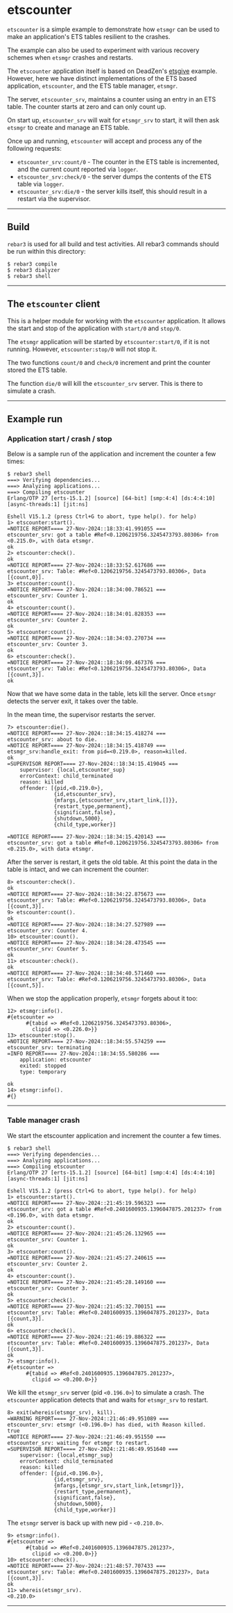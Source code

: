 # etscounter

`etscounter` is a simple example to demonstrate how `etsmgr` can be
used to make an application's ETS tables resilient to the crashes.

The example can also be used to experiment with various recovery
schemes when `etsmgr` crashes and restarts.

The `etscounter` application itself is based on DeadZen's
[etsgive](https://github.com/DeadZen/etsgive) example. However, here
we have distinct implementations of the ETS based application,
`etscounter`, and the ETS table manager, `etsmgr`.

The server, `etscounter_srv`, maintains a counter using an entry in an
ETS table. The counter starts at zero and can only count up.

On start up, `etscounter_srv` will wait for `etsmgr_srv` to start, it
will then ask `etsmgr` to create and manage an ETS table.

Once up and running, `etscounter` will accept and process any of the
following requests:

* `etscounter_srv:count/0` - The counter in the ETS table is
  incremented, and the current count reported via `logger`.
* `etscounter_srv:check/0` - the server dumps the contents of the ETS
  table via `logger`.
* `etscounter_srv:die/0` - the server kills itself, this should result
  in a restart via the supervisor.

---

## Build

`rebar3` is used for all build and test activities. All rebar3
commands should be run within this directory:

    $ rebar3 compile
	$ rebar3 dialyzer
	$ rebar3 shell

---

## The `etscounter` client

This is a helper module for working with the `etscounter`
application. It allows the start and stop of the application with
`start/0` and `stop/0`.

The `etsmgr` application will be started by `etscounter:start/0`, if
it is not running. However, `etscounter:stop/0` will not stop it.

The two functions `count/0` and `check/0` increment and print the
counter stored the ETS table.

The function `die/0` will kill the `etscounter_srv` server. This is
there to simulate a crash.

---

## Example run

### Application start / crash / stop

Below is a sample run of the application and increment the counter a few times:

```console
$ rebar3 shell
===> Verifying dependencies...
===> Analyzing applications...
===> Compiling etscounter
Erlang/OTP 27 [erts-15.1.2] [source] [64-bit] [smp:4:4] [ds:4:4:10] [async-threads:1] [jit:ns]

Eshell V15.1.2 (press Ctrl+G to abort, type help(). for help)
1> etscounter:start().
=NOTICE REPORT==== 27-Nov-2024::18:33:41.991055 ===
etscounter_srv: got a table #Ref<0.1206219756.3245473793.80306> from <0.215.0>, with data etsmgr.
ok
2> etscounter:check().
ok
=NOTICE REPORT==== 27-Nov-2024::18:33:52.617686 ===
etscounter_srv: Table: #Ref<0.1206219756.3245473793.80306>, Data [{count,0}].
3> etscounter:count().
=NOTICE REPORT==== 27-Nov-2024::18:34:00.786521 ===
etscounter_srv: Counter 1.
ok
4> etscounter:count().
=NOTICE REPORT==== 27-Nov-2024::18:34:01.828353 ===
etscounter_srv: Counter 2.
ok
5> etscounter:count().
=NOTICE REPORT==== 27-Nov-2024::18:34:03.270734 ===
etscounter_srv: Counter 3.
ok
6> etscounter:check().
=NOTICE REPORT==== 27-Nov-2024::18:34:09.467376 ===
etscounter_srv: Table: #Ref<0.1206219756.3245473793.80306>, Data [{count,3}].
ok
```

Now that we have some data in the table, lets kill the server. Once
`etsmgr` detects the server exit, it takes over the table.

In the mean time, the supervisor restarts the server.

```console
7> etscounter:die().
=NOTICE REPORT==== 27-Nov-2024::18:34:15.418274 ===
etscounter_srv: about to die.
=NOTICE REPORT==== 27-Nov-2024::18:34:15.418749 ===
etsmgr_srv:handle_exit: from pid=<0.219.0>, reason=killed.
ok
=SUPERVISOR REPORT==== 27-Nov-2024::18:34:15.419045 ===
    supervisor: {local,etscounter_sup}
    errorContext: child_terminated
    reason: killed
    offender: [{pid,<0.219.0>},
               {id,etscounter_srv},
               {mfargs,{etscounter_srv,start_link,[]}},
               {restart_type,permanent},
               {significant,false},
               {shutdown,5000},
               {child_type,worker}]

=NOTICE REPORT==== 27-Nov-2024::18:34:15.420143 ===
etscounter_srv: got a table #Ref<0.1206219756.3245473793.80306> from <0.215.0>, with data etsmgr.
```

After the server is restart, it gets the old table. At this point the
data in the table is intact, and we can increment the counter:

```console
8> etscounter:check().
ok
=NOTICE REPORT==== 27-Nov-2024::18:34:22.875673 ===
etscounter_srv: Table: #Ref<0.1206219756.3245473793.80306>, Data [{count,3}].
9> etscounter:count().
ok
=NOTICE REPORT==== 27-Nov-2024::18:34:27.527989 ===
etscounter_srv: Counter 4.
10> etscounter:count().
=NOTICE REPORT==== 27-Nov-2024::18:34:28.473545 ===
etscounter_srv: Counter 5.
ok
11> etscounter:check().
ok
=NOTICE REPORT==== 27-Nov-2024::18:34:40.571460 ===
etscounter_srv: Table: #Ref<0.1206219756.3245473793.80306>, Data [{count,5}].
```

When we stop the application properly, `etsmgr` forgets about it too:

```console
12> etsmgr:info().
#{etscounter =>
      #{tabid => #Ref<0.1206219756.3245473793.80306>,
        clipid => <0.226.0>}}
13> etscounter:stop().
=NOTICE REPORT==== 27-Nov-2024::18:34:55.574259 ===
etscounter_srv: terminating
=INFO REPORT==== 27-Nov-2024::18:34:55.580286 ===
    application: etscounter
    exited: stopped
    type: temporary

ok
14> etsmgr:info().
#{}
```
---

### Table manager crash

We start the etscounter application and increment the counter a few times.

```console
$ rebar3 shell 
===> Verifying dependencies...
===> Analyzing applications...
===> Compiling etscounter
Erlang/OTP 27 [erts-15.1.2] [source] [64-bit] [smp:4:4] [ds:4:4:10] [async-threads:1] [jit:ns]

Eshell V15.1.2 (press Ctrl+G to abort, type help(). for help)
1> etscounter:start().
=NOTICE REPORT==== 27-Nov-2024::21:45:19.596323 ===
etscounter_srv: got a table #Ref<0.2401600935.1396047875.201237> from <0.196.0>, with data etsmgr.
ok
2> etscounter:count().
=NOTICE REPORT==== 27-Nov-2024::21:45:26.132965 ===
etscounter_srv: Counter 1.
ok
3> etscounter:count().
=NOTICE REPORT==== 27-Nov-2024::21:45:27.240615 ===
etscounter_srv: Counter 2.
ok
4> etscounter:count().
=NOTICE REPORT==== 27-Nov-2024::21:45:28.149160 ===
etscounter_srv: Counter 3.
ok
5> etscounter:check().
=NOTICE REPORT==== 27-Nov-2024::21:45:32.700151 ===
etscounter_srv: Table: #Ref<0.2401600935.1396047875.201237>, Data [{count,3}].
ok
6> etscounter:check().
=NOTICE REPORT==== 27-Nov-2024::21:46:19.886322 ===
etscounter_srv: Table: #Ref<0.2401600935.1396047875.201237>, Data [{count,3}].
ok
7> etsmgr:info().
#{etscounter =>
      #{tabid => #Ref<0.2401600935.1396047875.201237>,
        clipid => <0.200.0>}}
```

We kill the `etsmgr_srv` server (pid `<0.196.0>`) to simulate a
crash. The `etscounter` application detects that and waits for
`etsmgr_srv` to restart.

```console
8> exit(whereis(etsmgr_srv), kill).
=WARNING REPORT==== 27-Nov-2024::21:46:49.951089 ===
etscounter_srv: etsmgr (<0.196.0>) has died, with Reason killed.
true
=NOTICE REPORT==== 27-Nov-2024::21:46:49.951550 ===
etscounter_srv: waiting for etsmgr to restart.
=SUPERVISOR REPORT==== 27-Nov-2024::21:46:49.951640 ===
    supervisor: {local,etsmgr_sup}
    errorContext: child_terminated
    reason: killed
    offender: [{pid,<0.196.0>},
               {id,etsmgr_srv},
               {mfargs,{etsmgr_srv,start_link,[etsmgr]}},
               {restart_type,permanent},
               {significant,false},
               {shutdown,5000},
               {child_type,worker}]
```

The `etsmgr` server is back up with new pid - `<0.210.0>`.

```console
9> etsmgr:info().
#{etscounter =>
      #{tabid => #Ref<0.2401600935.1396047875.201237>,
        clipid => <0.200.0>}}
10> etscounter:check().
=NOTICE REPORT==== 27-Nov-2024::21:48:57.707433 ===
etscounter_srv: Table: #Ref<0.2401600935.1396047875.201237>, Data [{count,3}].
ok
11> whereis(etsmgr_srv).
<0.210.0>
```

---
